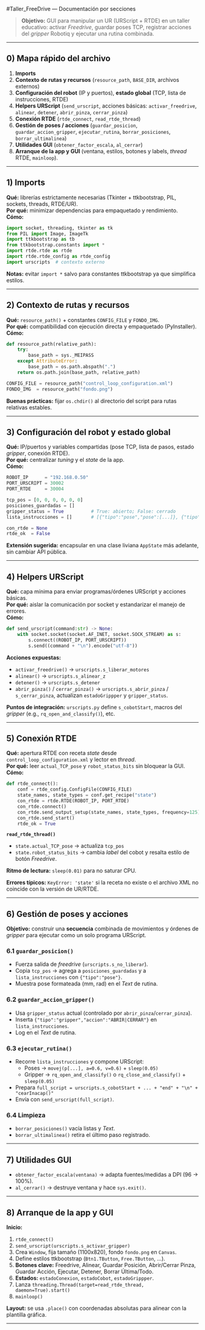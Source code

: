  #Taller_FreeDrive — Documentación por secciones

> **Objetivo:** GUI para manipular un UR (URScript + RTDE) en un taller educativo: activar *Freedrive*, guardar poses TCP, registrar acciones del *gripper* Robotiq y ejecutar una rutina combinada.

---

## 0) Mapa rápido del archivo

1. **Imports**  
2. **Contexto de rutas y recursos** (`resource_path`, `BASE_DIR`, archivos externos)  
3. **Configuración del robot** (IP y puertos), **estado global** (TCP, lista de instrucciones, RTDE)  
4. **Helpers URScript** (`send_urscript`, acciones básicas: `activar_freedrive`, `alinear`, `detener`, `abrir_pinza`, `cerrar_pinza`)  
5. **Conexión RTDE** (`rtde_connect`, `read_rtde_thread`)  
6. **Gestión de poses / acciones** (`guardar_posicion`, `guardar_accion_gripper`, `ejecutar_rutina`, `borrar_posiciones`, `borrar_ultimalinea`)  
7. **Utilidades GUI** (`obtener_factor_escala`, `al_cerrar`)  
8. **Arranque de la app y GUI** (ventana, estilos, botones y labels, *thread* RTDE, `mainloop`).  

---

## 1) Imports

**Qué:** librerías estrictamente necesarias (Tkinter + ttkbootstrap, PIL, sockets, threads, RTDE/UR).  
**Por qué:** minimizar dependencias para empaquetado y rendimiento.  
**Cómo:**

```python
import socket, threading, tkinter as tk
from PIL import Image, ImageTk
import ttkbootstrap as tb
from ttkbootstrap.constants import *
import rtde.rtde as rtde
import rtde.rtde_config as rtde_config
import urscripts  # contexto externo
```

**Notas:** evitar `import *` salvo para constantes ttkbootstrap ya que simplifica estilos.

---

## 2) Contexto de rutas y recursos

**Qué:** `resource_path()` + constantes `CONFIG_FILE` y `FONDO_IMG`.  
**Por qué:** compatibilidad con ejecución directa y empaquetado (PyInstaller).  
**Cómo:**
```python
def resource_path(relative_path):
    try:
        base_path = sys._MEIPASS
    except AttributeError:
        base_path = os.path.abspath(".")
    return os.path.join(base_path, relative_path)

CONFIG_FILE = resource_path("control_loop_configuration.xml")
FONDO_IMG  = resource_path("fondo.png")
```
**Buenas prácticas:** fijar `os.chdir()` al directorio del script para rutas relativas estables.

---

## 3) Configuración del robot y estado global

**Qué:** IP/puertos y variables compartidas (pose TCP, lista de pasos, estado *gripper*, conexión RTDE).  
**Por qué:** centralizar *tuning* y el *state* de la app.  
**Cómo:**

```python
ROBOT_IP      = "192.168.0.50"
PORT_URSCRIPT = 30002
PORT_RTDE     = 30004

tcp_pos = [0, 0, 0, 0, 0, 0]
posiciones_guardadas = []
gripper_status = True          # True: abierto; False: cerrado
lista_instrucciones = []       # [{"tipo":"pose","pose":[...]}, {"tipo":"gripper","accion":"ABRIR"}]

con_rtde = None
rtde_ok  = False
```

**Extensión sugerida:** encapsular en una clase liviana `AppState` más adelante, sin cambiar API pública.

---

## 4) Helpers URScript

**Qué:** capa mínima para enviar programas/órdenes URScript y acciones básicas.  
**Por qué:** aislar la comunicación por socket y estandarizar el manejo de errores.  
**Cómo:**

```python
def send_urscript(command:str) -> None:
    with socket.socket(socket.AF_INET, socket.SOCK_STREAM) as s:
        s.connect((ROBOT_IP, PORT_URSCRIPT))
        s.send((command + "\n").encode("utf-8"))
```

**Acciones expuestas:**

- `activar_freedrive()` → `urscripts.s_liberar_motores`  
- `alinear()` → `urscripts.s_alinear_z`  
- `detener()` → `urscripts.s_detener`  
- `abrir_pinza()` / `cerrar_pinza()` → `urscripts.s_abrir_pinza` / `s_cerrar_pinza`, actualizan `estadoGrippper` y `gripper_status`.

**Puntos de integración:** `urscripts.py` define `s_cobotStart`, macros del *gripper* (e.g., `rq_open_and_classify()`), etc.

---

## 5) Conexión RTDE

**Qué:** apertura RTDE con receta *state* desde `control_loop_configuration.xml` y lector en *thread*.  
**Por qué:** leer `actual_TCP_pose` y `robot_status_bits` sin bloquear la GUI.  
**Cómo:**

```python
def rtde_connect():
    conf = rtde_config.ConfigFile(CONFIG_FILE)
    state_names, state_types = conf.get_recipe("state")
    con_rtde = rtde.RTDE(ROBOT_IP, PORT_RTDE)
    con_rtde.connect()
    con_rtde.send_output_setup(state_names, state_types, frequency=125)
    con_rtde.send_start()
    rtde_ok = True
```

**`read_rtde_thread()`**  
- `state.actual_TCP_pose` → actualiza `tcp_pos`  
- `state.robot_status_bits` → cambia *label* del cobot y resalta estilo de botón *Freedrive*.

**Ritmo de lectura:** `sleep(0.01)` para no saturar CPU.

**Errores típicos:** `KeyError: 'state'` si la receta no existe o el archivo XML no coincide con la versión de UR/RTDE.

---

## 6) Gestión de poses y acciones

**Objetivo:** construir una **secuencia** combinada de movimientos y órdenes de *gripper* para ejecutar como un solo programa URScript.

### 6.1 `guardar_posicion()`
- Fuerza salida de *freedrive* (`urscripts.s_no_liberar`).
- Copia `tcp_pos` → agrega a `posiciones_guardadas` y a `lista_instrucciones` con `{"tipo":"pose"}`.
- Muestra pose formateada (mm, rad) en el *Text* de rutina.

### 6.2 `guardar_accion_gripper()`
- Usa `gripper_status` actual (controlado por `abrir_pinza`/`cerrar_pinza`).
- Inserta `{"tipo":"gripper","accion":"ABRIR|CERRAR"}` en `lista_instrucciones`.
- Log en el *Text* de rutina.

### 6.3 `ejecutar_rutina()`
- Recorre `lista_instrucciones` y compone URScript:
  - Poses → `movej(p[...], a=0.6, v=0.6)` + `sleep(0.05)`
  - Gripper → `rq_open_and_classify()` o `rq_close_and_classify()` + `sleep(0.05)`
- Prepara `full_script = urscripts.s_cobotStart + ... + "end" + "\n" + "cearInacap()"`  
- Envía con `send_urscript(full_script)`.

### 6.4 Limpieza
- `borrar_posiciones()` vacía listas y *Text*.
- `borrar_ultimalinea()` retira el último paso registrado.

---

## 7) Utilidades GUI

- `obtener_factor_escala(ventana)` → adapta fuentes/medidas a DPI (96 → 100%).  
- `al_cerrar()` → destruye ventana y hace `sys.exit()`.

---

## 8) Arranque de la app y GUI

**Inicio:**  
1. `rtde_connect()`  
2. `send_urscript(urscripts.s_activar_gripper)`  
3. Crea `Window`, fija tamaño (1100x820), fondo `fondo.png` en `Canvas`.  
4. Define estilos ttkbootstrap (`Btn1.TButton`, `Free.TButton`, …).  
5. **Botones clave:** Freedrive, Alinear, Guardar Posición, Abrir/Cerrar Pinza, Guardar Acción, Ejecutar, Detener, Borrar Última/Todo.  
6. **Estados:** `estadoConexion`, `estadoCobot`, `estadoGrippper`.  
7. Lanza `threading.Thread(target=read_rtde_thread, daemon=True).start()`  
8. `mainloop()`

**Layout:** se usa `.place()` con coordenadas absolutas para alinear con la plantilla gráfica.

---

